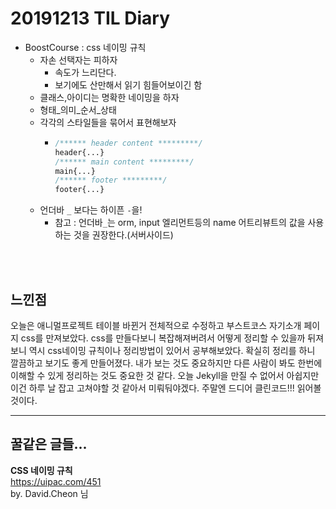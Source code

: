 # 20191213 TIL Diary


- BoostCourse : css 네이밍 규칙
   - 자손 선택자는 피하자
       - 속도가 느리단다.
       - 보기에도 산만해서 읽기 힘들어보이긴 함
  - 클래스,아이디는 명확한 네이밍을 하자
  - 형태_의미_순서_상태
  - 각각의 스타일들을 묶어서 표현해보자
      - ```css
        /****** header content *********/  
        header{...}
        /****** main content *********/
        main{...}
        /****** footer *********/
        footer{...}
        ```
  - 언더바 `_` 보다는 하이픈 `-`을!
     - 참고 : 언더바`_`는 orm, input 엘리먼트등의 name 어트리뷰트의 값을 사용하는 것을 권장한다.(서버사이드)


<br><br>

## **느낀점** <br>
오늘은 애니멀프로젝트 테이블 바뀐거 전체적으로 수정하고 부스트코스 자기소개 페이지 css를 만져보았다. css를 만들다보니 복잡해져버려서 어떻게 정리할 수 있을까 뒤져보니 역시 css네이밍 규칙이나 정리방법이 있어서 공부해보았다. 확실히 정리를 하니 깔끔하고 보기도 좋게 만들어졌다. 내가 보는 것도 중요하지만 다른 사람이 봐도 한번에 이해할 수 있게 정리하는 것도 중요한 것 같다. 오늘 Jekyll을 만질 수 없어서 아쉽지만 이건 하루 날 잡고 고쳐야할 것 같아서 미뤄둬야겠다. 주말엔 드디어 클린코드!!! 읽어볼 것이다.

* * * 
## **꿀같은 글들...** <br>

**CSS 네이밍 규칙** <br>
https://uipac.com/451 <br>
by. David.Cheon 님 <br>